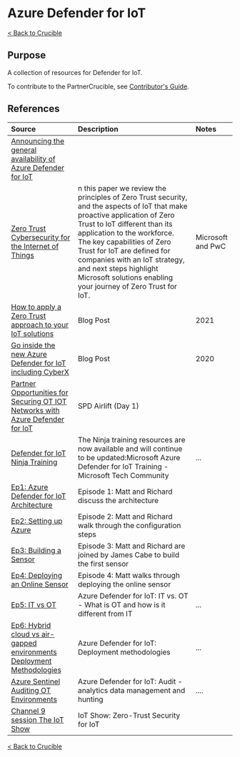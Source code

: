 
# Azure Defender for IoT
[< Back to Crucible](./)
## Purpose

A collection of resources for Defender for IoT.

To contribute to the PartnerCrucible, see [Contributor's Guide](ContributorsGuide).


## References



Source | Description | Notes
:----- | :-----  | :-----
[Announcing the general availability of Azure Defender for IoT](https://www.microsoft.com/security/blog/2021/01/27/announcing-the-general-availability-of-azure-defender-for-iot/) | |
[Zero Trust Cybersecurity for the Internet of Things](https://aka.ms/iot-zt-paper) | n this paper we review the principles of Zero Trust security, and the aspects of IoT that make proactive application of Zero Trust to IoT different than its application to the workforce. The key capabilities of Zero Trust for IoT are defined for companies with an IoT strategy, and next steps highlight Microsoft solutions enabling your journey of Zero Trust for IoT.  | Microsoft and PwC
[How to apply a Zero Trust approach to your IoT solutions](https://aka.ms/iot-zt-blog) | Blog Post | 2021
[Go inside the new Azure Defender for IoT including CyberX](https://www.microsoft.com/security/blog/2020/11/25/go-inside-the-new-azure-defender-for-iot-including-cyberx/) | Blog Post | 2020
[Partner Opportunities for Securing OT IOT Networks with Azure Defender for IoT](https://www.youtube.com/watch?v=18TV2XqT1vA&list=PL-8L4E6a4nOYq9syIPKnwLhZzDvTPlCtos)| SPD Airlift (Day 1) |
[Defender for IoT Ninja Training](https://techcommunity.microsoft.com/t5/microsoft-defender-for-iot-blog/microsoft-defender-for-iot-ninja-training/ba-p/2428899) | The Ninja training resources are now available and will continue to be updated:Microsoft Azure Defender for IoT Training - Microsoft Tech Community | ...
[Ep1: Azure Defender for IoT Architecture](https://www.youtube.com/embed/vU283nfVQFs)|Episode 1: Matt and Richard discuss the architecture|
[Ep2: Setting up Azure](https://www.youtube.com/watch?v=xaG1Ph0C5Ig)| Episode 2: Matt and Richard walk through the configuration steps | 
[Ep3: Building a Sensor](https://www.youtube.com/watch?v=T1uvD2-W9t4) | Episode 3: Matt and Richard are joined by James Cabe to build the first sensor |
[Ep4: Deploying an Online Sensor](https://www.youtube.com/watch?v=gWd0AecmHqk&list=PLhTS5hnNCfqdgleMGHi37UwcquB4y-e4-&index=5) |Episode 4: Matt walks through deploying the online sensor| 
[Ep5: IT vs OT](https://www.youtube.com/watch?v=TliTTBi6Do8) | Azure Defender for IoT: IT vs. OT - What is OT and how is it different from IT | ...
[Ep6: Hybrid cloud vs air-gapped environments Deployment Methodologies](https://www.youtube.com/watch?v=TliTTBi6Do8) | Azure Defender for IoT: Deployment methodologies | ...
[Azure Sentinel Auditing OT Environments](https://www.youtube.com/watch?v=GHjf2F_DB_M) | Azure Defender for IoT: Audit - analytics data management and hunting | ....
[Channel 9 session The IoT Show](https://docs.microsoft.com/en-us/shows/internet-of-things-show/zero-trust-security-for-iot) | IoT Show: Zero-Trust Security for IoT |

[< Back to Crucible](./)
